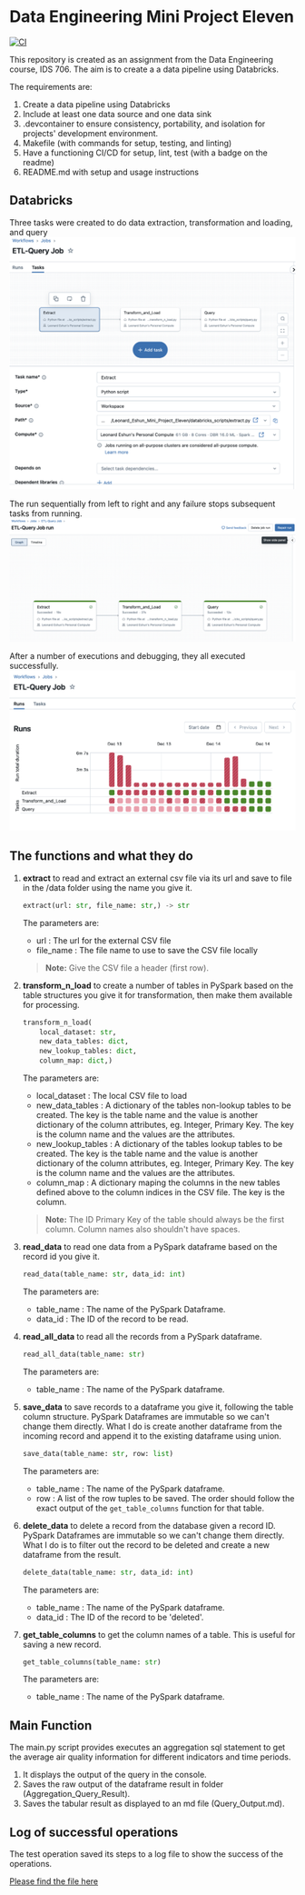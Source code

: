# Data Engineering Mini Project Eleven

[![CI](https://github.com/siliconshells/DE_Mini_Project_Eleven/actions/workflows/workflow.yml/badge.svg)](https://github.com/siliconshells/DE_Mini_Project_Eleven/actions/workflows/workflow.yml)


This repository is created as an assignment from the Data Engineering course, IDS 706. The aim is to create a a data pipeline using Databricks.

The requirements are:

1. Create a data pipeline using Databricks
1. Include at least one data source and one data sink
1. .devcontainer  to ensure consistency, portability, and isolation for projects' development environment.
1. Makefile (with commands for setup, testing, and linting)
1. Have a functioning CI/CD for setup, lint, test (with a badge on the readme)
1. README.md with setup and usage instructions


## Databricks
Three tasks were created to do data extraction, transformation and loading, and query
![alt text](images/the_task.png)

The run sequentially from left to right and any failure stops subsequent tasks from running.
![alt text](images/the_job.png)

After a number of executions and debugging, they all executed successfully.
![alt text](images/the_execution.png)


## The functions and what they do

1. **extract** to read and extract an external csv file via its url and save to file in the /data folder using the name you give it. 
	```python
	extract(url: str, file_name: str,) -> str
	```
	The parameters are:
	- url : The url for the external CSV file
	- file_name : The file name to use to save the CSV file locally

	>**Note:**
	>Give the CSV file a header (first row).


1. **transform_n_load** to create a number of tables in PySpark based on the table structures you give it for transformation, then make them available for processing. 
	```python
	transform_n_load(    
		local_dataset: str,
    	new_data_tables: dict,
    	new_lookup_tables: dict,
    	column_map: dict,)
	```
	The parameters are:
	- local_dataset : The local CSV file to load
	- new_data_tables : A dictionary of the tables non-lookup tables to be created. The key is the table name and the value is another dictionary of the column attributes, eg. Integer, Primary Key. The key is the column name and the values are the attributes.   
	- new_lookup_tables : A dictionary of the tables lookup tables to be created. The key is the table name and the value is another dictionary of the column attributes, eg. Integer, Primary Key. The key is the column name and the values are the attributes.   
	- column_map : A dictionary maping the columns in the new tables defined above to the column indices in the CSV file. The key is the column.

	>**Note:**
	>The ID Primary Key of the table should always be the first column. 
	>Column names also shouldn't have spaces.


1. **read_data** to read one data from a PySpark dataframe based on the record id you give it.
	```python
	read_data(table_name: str, data_id: int)
	```
	The parameters are:
	- table_name : The name of the PySpark Dataframe.	
	- data_id : The ID of the record to be read.	

1. **read_all_data** to read all the records from a PySpark dataframe.
	```python
	read_all_data(table_name: str)
	```
	The parameters are:
	- table_name : The name of the PySpark dataframe.	


1. **save_data** to save records to a dataframe you give it, following the table column structure. PySpark Dataframes are immutable so we can't change them directly. What I do is create another dataframe from the incoming record and append it to the existing dataframe using union.
	```python
	save_data(table_name: str, row: list)
	```
	The parameters are:
	- table_name : The name of the PySpark dataframe.
	- row : A list of the row tuples to be saved. The order should follow the exact output of the ```get_table_columns``` function for that table.

1. **delete_data** to delete a record from the database given a record ID. PySpark Dataframes are immutable so we can't change them directly. What I do is to filter out the record to be deleted and create a new dataframe from the result.
	```python
	delete_data(table_name: str, data_id: int)
	```
	The parameters are:
	- table_name : The name of the PySpark dataframe.	
	- data_id : The ID of the record to be 'deleted'.	


1. **get_table_columns** to get the column names of a table. This is useful for saving a new record.
	```python
	get_table_columns(table_name: str)
	```
	The parameters are:
	- table_name : The name of the  PySpark dataframe.


## Main Function
The main.py script provides executes an aggregation sql statement to get the average air quality information for different indicators and time periods.
1. It displays the output of the query in the console.
1. Saves the raw output of the dataframe result in folder (Aggregation_Query_Result).
1. Saves the tabular result as displayed to an md file (Query_Output.md).


## Log of successful operations
The test operation saved its steps to a log file to show the success of the operations.

[Please find the file here](Test_Log.md)